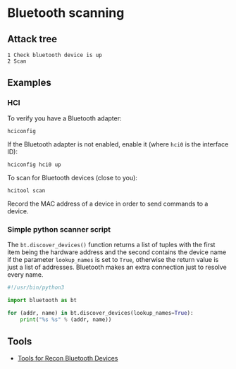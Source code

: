 # Bluetooth scanning

## Attack tree

```text
1 Check bluetooth device is up
2 Scan
```
## Examples

### HCI

To verify you have a Bluetooth adapter:

    hciconfig

If the Bluetooth adapter is not enabled, enable it (where `hci0` is the interface ID):

    hciconfig hci0 up

To scan for Bluetooth devices (close to you):

    hcitool scan

Record the MAC address of a device in order to send commands to a device.

### Simple python scanner script

The `bt.discover_devices()` function returns a list of tuples with the first item being
the hardware address and the second contains the device name if the parameter
`lookup_names` is set to `True`, otherwise the return value is just a list of addresses.
Bluetooth makes an extra connection just to resolve every name.

```python
#!/usr/bin/python3

import bluetooth as bt

for (addr, name) in bt.discover_devices(lookup_names=True):
    print("%s %s" % (addr, name))
```

## Tools

* [Tools for Recon Bluetooth Devices](https://allabouttesting.org/tools-for-recon-bluetooth-devices-by-using-kali-linux/)